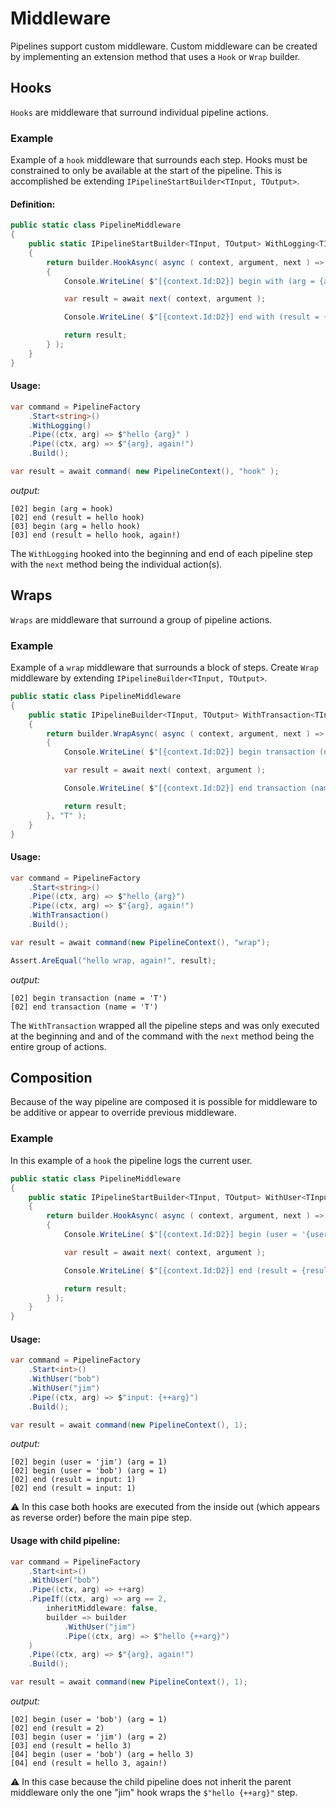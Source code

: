 
# Middleware
Pipelines support custom middleware. Custom middleware can be created by implementing an extension method that uses a `Hook` or `Wrap` builder.

## Hooks

`Hooks` are middleware that surround individual pipeline actions.

### Example
Example of a `hook` middleware that surrounds each step. Hooks must be constrained to only be available at the start 
of the pipeline. This is accomplished be extending `IPipelineStartBuilder<TInput, TOutput>`. 

#### Definition:
```csharp
public static class PipelineMiddleware
{
    public static IPipelineStartBuilder<TInput, TOutput> WithLogging<TInput, TOutput>( this IPipelineStartBuilder<TInput, TOutput> builder )
    {
        return builder.HookAsync( async ( context, argument, next ) =>
        {
            Console.WriteLine( $"[{context.Id:D2}] begin with (arg = {argument})" );

            var result = await next( context, argument );

            Console.WriteLine( $"[{context.Id:D2}] end with (result = {result})" );

            return result;
        } );
    }
}
```

#### Usage:
```csharp
var command = PipelineFactory
    .Start<string>()
    .WithLogging()
    .Pipe((ctx, arg) => $"hello {arg}" )
    .Pipe((ctx, arg) => $"{arg}, again!")
    .Build();

var result = await command( new PipelineContext(), "hook" );
```

_output:_
```
[02] begin (arg = hook)
[02] end (result = hello hook)
[03] begin (arg = hello hook)
[03] end (result = hello hook, again!)
```
The `WithLogging` hooked into the beginning and end of each pipeline step with the `next` method being the individual action(s).

## Wraps

`Wraps` are middleware that surround a group of pipeline actions.

### Example
Example of a `wrap` middleware that surrounds a block of steps. Create `Wrap` middleware by extending `IPipelineBuilder<TInput, TOutput>`.

```csharp
public static class PipelineMiddleware
{
    public static IPipelineBuilder<TInput, TOutput> WithTransaction<TInput, TOutput>( this IPipelineBuilder<TInput, TOutput> builder )
    {
        return builder.WrapAsync( async ( context, argument, next ) =>
        {
            Console.WriteLine( $"[{context.Id:D2}] begin transaction (name = '{context.Name}')" );

            var result = await next( context, argument );

            Console.WriteLine( $"[{context.Id:D2}] end transaction (name = '{context.Name}')" );

            return result;
        }, "T" );
    }
}
```

#### Usage:
```csharp
var command = PipelineFactory
    .Start<string>()
    .Pipe((ctx, arg) => $"hello {arg}")
    .Pipe((ctx, arg) => $"{arg}, again!")
    .WithTransaction()
    .Build();

var result = await command(new PipelineContext(), "wrap");

Assert.AreEqual("hello wrap, again!", result);
```

_output:_
```
[02] begin transaction (name = 'T')
[02] end transaction (name = 'T')
```
The `WithTransaction` wrapped all the pipeline steps and was only executed at the beginning and and of the command with the `next` method being the entire group of actions.

## Composition

Because of the way pipeline are composed it is possible for middleware to be additive or appear to override previous middleware.  

### Example
In this example of a `hook` the pipeline logs the current user.

```csharp
public static class PipelineMiddleware
{
    public static IPipelineStartBuilder<TInput, TOutput> WithUser<TInput, TOutput>( this IPipelineStartBuilder<TInput, TOutput> builder, string user )
    {
        return builder.HookAsync( async ( context, argument, next ) =>
        {
            Console.WriteLine( $"[{context.Id:D2}] begin (user = '{user}') (arg = {argument})" );

            var result = await next( context, argument );

            Console.WriteLine( $"[{context.Id:D2}] end (result = {result})" );

            return result;
        } );
    }
}
```


#### Usage:

```csharp
var command = PipelineFactory
    .Start<int>()
    .WithUser("bob")
    .WithUser("jim")
    .Pipe((ctx, arg) => $"input: {++arg}")
    .Build();

var result = await command(new PipelineContext(), 1);
```

_output:_

```
[02] begin (user = 'jim') (arg = 1)
[02] begin (user = 'bob') (arg = 1)
[02] end (result = input: 1)
[02] end (result = input: 1)
```

:warning: In this case both hooks are executed from the inside out (which appears as reverse order) before the main pipe step.

#### Usage with child pipeline:

```csharp
var command = PipelineFactory
    .Start<int>()
    .WithUser("bob")
    .Pipe((ctx, arg) => ++arg)
    .PipeIf((ctx, arg) => arg == 2, 
        inheritMiddleware: false, 
        builder => builder
            .WithUser("jim")
            .Pipe((ctx, arg) => $"hello {++arg}")
    )
    .Pipe((ctx, arg) => $"{arg}, again!")
    .Build();

var result = await command(new PipelineContext(), 1);
```

_output:_

```
[02] begin (user = 'bob') (arg = 1)
[02] end (result = 2)
[03] begin (user = 'jim') (arg = 2)
[03] end (result = hello 3)
[04] begin (user = 'bob') (arg = hello 3)
[04] end (result = hello 3, again!)
```

:warning: In this case because the child pipeline does not inherit the parent middleware only the one "jim" hook wraps the `$"hello {++arg}"` step.
